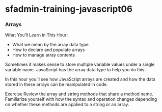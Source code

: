 # sfadmin-training-javascript06

### Arrays
What You’ll Learn in This Hour:

* What we mean by the array data type
* How to declare and populate arrays
* How to manage array contents

Sometimes it makes sense to store multiple variable values under a single
variable name. JavaScript has the array data type to help you do this.

In this hour you’ll see how JavaScript arrays are created and how the data
stored in these arrays can be manipulated in code.

Exercise
Review the array and string methods that share a method name. Familiarize
yourself with how the syntax and operation changes depending on whether these
methods are applied to a string or an array.
